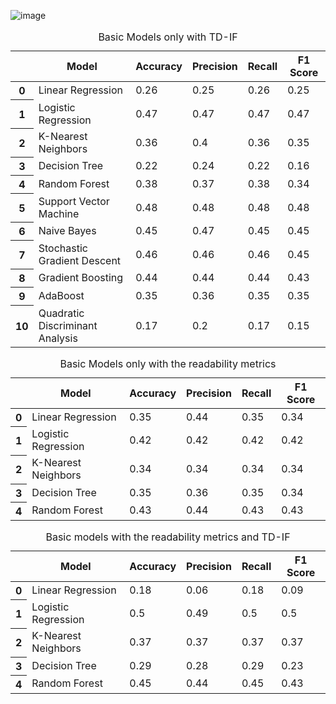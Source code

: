 ![image](https://github.com/tcastrom/CEFR-French-/assets/140407074/3e3275c4-6ec2-48f8-9288-e3d86fd138fb)


<table id="T_f4a83">
  <caption>Basic Models only with TD-IF</caption>
  <thead>
    <tr>
      <th class="blank level0" >&nbsp;</th>
      <th id="T_f4a83_level0_col0" class="col_heading level0 col0" >Model</th>
      <th id="T_f4a83_level0_col1" class="col_heading level0 col1" >Accuracy</th>
      <th id="T_f4a83_level0_col2" class="col_heading level0 col2" >Precision</th>
      <th id="T_f4a83_level0_col3" class="col_heading level0 col3" >Recall</th>
      <th id="T_f4a83_level0_col4" class="col_heading level0 col4" >F1 Score</th>
    </tr>
  </thead>
  <tbody>
    <tr>
      <th id="T_f4a83_level0_row0" class="row_heading level0 row0" >0</th>
      <td id="T_f4a83_row0_col0" class="data row0 col0" >Linear Regression</td>
      <td id="T_f4a83_row0_col1" class="data row0 col1" >0.26</td>
      <td id="T_f4a83_row0_col2" class="data row0 col2" >0.25</td>
      <td id="T_f4a83_row0_col3" class="data row0 col3" >0.26</td>
      <td id="T_f4a83_row0_col4" class="data row0 col4" >0.25</td>
    </tr>
    <tr>
      <th id="T_f4a83_level0_row1" class="row_heading level0 row1" >1</th>
      <td id="T_f4a83_row1_col0" class="data row1 col0" >Logistic Regression</td>
      <td id="T_f4a83_row1_col1" class="data row1 col1" >0.47</td>
      <td id="T_f4a83_row1_col2" class="data row1 col2" >0.47</td>
      <td id="T_f4a83_row1_col3" class="data row1 col3" >0.47</td>
      <td id="T_f4a83_row1_col4" class="data row1 col4" >0.47</td>
    </tr>
    <tr>
      <th id="T_f4a83_level0_row2" class="row_heading level0 row2" >2</th>
      <td id="T_f4a83_row2_col0" class="data row2 col0" >K-Nearest Neighbors</td>
      <td id="T_f4a83_row2_col1" class="data row2 col1" >0.36</td>
      <td id="T_f4a83_row2_col2" class="data row2 col2" >0.4</td>
      <td id="T_f4a83_row2_col3" class="data row2 col3" >0.36</td>
      <td id="T_f4a83_row2_col4" class="data row2 col4" >0.35</td>
    </tr>
    <tr>
      <th id="T_f4a83_level0_row3" class="row_heading level0 row3" >3</th>
      <td id="T_f4a83_row3_col0" class="data row3 col0" >Decision Tree</td>
      <td id="T_f4a83_row3_col1" class="data row3 col1" >0.22</td>
      <td id="T_f4a83_row3_col2" class="data row3 col2" >0.24</td>
      <td id="T_f4a83_row3_col3" class="data row3 col3" >0.22</td>
      <td id="T_f4a83_row3_col4" class="data row3 col4" >0.16</td>
    </tr>
    <tr>
      <th id="T_f4a83_level0_row4" class="row_heading level0 row4" >4</th>
      <td id="T_f4a83_row4_col0" class="data row4 col0" >Random Forest</td>
      <td id="T_f4a83_row4_col1" class="data row4 col1" >0.38</td>
      <td id="T_f4a83_row4_col2" class="data row4 col2" >0.37</td>
      <td id="T_f4a83_row4_col3" class="data row4 col3" >0.38</td>
      <td id="T_f4a83_row4_col4" class="data row4 col4" >0.34</td>
    </tr>
    <tr>
      <th id="T_f4a83_level0_row5" class="row_heading level0 row5" >5</th>
      <td id="T_f4a83_row5_col0" class="data row5 col0" >Support Vector Machine</td>
      <td id="T_f4a83_row5_col1" class="data row5 col1" >0.48</td>
      <td id="T_f4a83_row5_col2" class="data row5 col2" >0.48</td>
      <td id="T_f4a83_row5_col3" class="data row5 col3" >0.48</td>
      <td id="T_f4a83_row5_col4" class="data row5 col4" >0.48</td>
    </tr>
    <tr>
      <th id="T_f4a83_level0_row6" class="row_heading level0 row6" >6</th>
      <td id="T_f4a83_row6_col0" class="data row6 col0" >Naive Bayes</td>
      <td id="T_f4a83_row6_col1" class="data row6 col1" >0.45</td>
      <td id="T_f4a83_row6_col2" class="data row6 col2" >0.47</td>
      <td id="T_f4a83_row6_col3" class="data row6 col3" >0.45</td>
      <td id="T_f4a83_row6_col4" class="data row6 col4" >0.45</td>
    </tr>
    <tr>
      <th id="T_f4a83_level0_row7" class="row_heading level0 row7" >7</th>
      <td id="T_f4a83_row7_col0" class="data row7 col0" >Stochastic Gradient Descent</td>
      <td id="T_f4a83_row7_col1" class="data row7 col1" >0.46</td>
      <td id="T_f4a83_row7_col2" class="data row7 col2" >0.46</td>
      <td id="T_f4a83_row7_col3" class="data row7 col3" >0.46</td>
      <td id="T_f4a83_row7_col4" class="data row7 col4" >0.45</td>
    </tr>
    <tr>
      <th id="T_f4a83_level0_row8" class="row_heading level0 row8" >8</th>
      <td id="T_f4a83_row8_col0" class="data row8 col0" >Gradient Boosting</td>
      <td id="T_f4a83_row8_col1" class="data row8 col1" >0.44</td>
      <td id="T_f4a83_row8_col2" class="data row8 col2" >0.44</td>
      <td id="T_f4a83_row8_col3" class="data row8 col3" >0.44</td>
      <td id="T_f4a83_row8_col4" class="data row8 col4" >0.43</td>
    </tr>
    <tr>
      <th id="T_f4a83_level0_row9" class="row_heading level0 row9" >9</th>
      <td id="T_f4a83_row9_col0" class="data row9 col0" >AdaBoost</td>
      <td id="T_f4a83_row9_col1" class="data row9 col1" >0.35</td>
      <td id="T_f4a83_row9_col2" class="data row9 col2" >0.36</td>
      <td id="T_f4a83_row9_col3" class="data row9 col3" >0.35</td>
      <td id="T_f4a83_row9_col4" class="data row9 col4" >0.35</td>
    </tr>
    <tr>
      <th id="T_f4a83_level0_row10" class="row_heading level0 row10" >10</th>
      <td id="T_f4a83_row10_col0" class="data row10 col0" >Quadratic Discriminant Analysis</td>
      <td id="T_f4a83_row10_col1" class="data row10 col1" >0.17</td>
      <td id="T_f4a83_row10_col2" class="data row10 col2" >0.2</td>
      <td id="T_f4a83_row10_col3" class="data row10 col3" >0.17</td>
      <td id="T_f4a83_row10_col4" class="data row10 col4" >0.15</td>
    </tr>
  </tbody>
</table>






<table id="T_9fc52">
  <caption>Basic Models only with the readability metrics</caption>
  <thead>
    <tr>
      <th class="blank level0" >&nbsp;</th>
      <th id="T_9fc52_level0_col0" class="col_heading level0 col0" >Model</th>
      <th id="T_9fc52_level0_col1" class="col_heading level0 col1" >Accuracy</th>
      <th id="T_9fc52_level0_col2" class="col_heading level0 col2" >Precision</th>
      <th id="T_9fc52_level0_col3" class="col_heading level0 col3" >Recall</th>
      <th id="T_9fc52_level0_col4" class="col_heading level0 col4" >F1 Score</th>
    </tr>
  </thead>
  <tbody>
    <tr>
      <th id="T_9fc52_level0_row0" class="row_heading level0 row0" >0</th>
      <td id="T_9fc52_row0_col0" class="data row0 col0" >Linear Regression</td>
      <td id="T_9fc52_row0_col1" class="data row0 col1" >0.35</td>
      <td id="T_9fc52_row0_col2" class="data row0 col2" >0.44</td>
      <td id="T_9fc52_row0_col3" class="data row0 col3" >0.35</td>
      <td id="T_9fc52_row0_col4" class="data row0 col4" >0.34</td>
    </tr>
    <tr>
      <th id="T_9fc52_level0_row1" class="row_heading level0 row1" >1</th>
      <td id="T_9fc52_row1_col0" class="data row1 col0" >Logistic Regression</td>
      <td id="T_9fc52_row1_col1" class="data row1 col1" >0.42</td>
      <td id="T_9fc52_row1_col2" class="data row1 col2" >0.42</td>
      <td id="T_9fc52_row1_col3" class="data row1 col3" >0.42</td>
      <td id="T_9fc52_row1_col4" class="data row1 col4" >0.42</td>
    </tr>
    <tr>
      <th id="T_9fc52_level0_row2" class="row_heading level0 row2" >2</th>
      <td id="T_9fc52_row2_col0" class="data row2 col0" >K-Nearest Neighbors</td>
      <td id="T_9fc52_row2_col1" class="data row2 col1" >0.34</td>
      <td id="T_9fc52_row2_col2" class="data row2 col2" >0.34</td>
      <td id="T_9fc52_row2_col3" class="data row2 col3" >0.34</td>
      <td id="T_9fc52_row2_col4" class="data row2 col4" >0.34</td>
    </tr>
    <tr>
      <th id="T_9fc52_level0_row3" class="row_heading level0 row3" >3</th>
      <td id="T_9fc52_row3_col0" class="data row3 col0" >Decision Tree</td>
      <td id="T_9fc52_row3_col1" class="data row3 col1" >0.35</td>
      <td id="T_9fc52_row3_col2" class="data row3 col2" >0.36</td>
      <td id="T_9fc52_row3_col3" class="data row3 col3" >0.35</td>
      <td id="T_9fc52_row3_col4" class="data row3 col4" >0.34</td>
    </tr>
    <tr>
      <th id="T_9fc52_level0_row4" class="row_heading level0 row4" >4</th>
      <td id="T_9fc52_row4_col0" class="data row4 col0" >Random Forest</td>
      <td id="T_9fc52_row4_col1" class="data row4 col1" >0.43</td>
      <td id="T_9fc52_row4_col2" class="data row4 col2" >0.44</td>
      <td id="T_9fc52_row4_col3" class="data row4 col3" >0.43</td>
      <td id="T_9fc52_row4_col4" class="data row4 col4" >0.43</td>
    </tr>
  </tbody>
</table>




<table id="T_8a35c">
  <caption>Basic models with the readability metrics and TD-IF</caption>
  <thead>
    <tr>
      <th class="blank level0" >&nbsp;</th>
      <th id="T_8a35c_level0_col0" class="col_heading level0 col0" >Model</th>
      <th id="T_8a35c_level0_col1" class="col_heading level0 col1" >Accuracy</th>
      <th id="T_8a35c_level0_col2" class="col_heading level0 col2" >Precision</th>
      <th id="T_8a35c_level0_col3" class="col_heading level0 col3" >Recall</th>
      <th id="T_8a35c_level0_col4" class="col_heading level0 col4" >F1 Score</th>
    </tr>
  </thead>
  <tbody>
    <tr>
      <th id="T_8a35c_level0_row0" class="row_heading level0 row0" >0</th>
      <td id="T_8a35c_row0_col0" class="data row0 col0" >Linear Regression</td>
      <td id="T_8a35c_row0_col1" class="data row0 col1" >0.18</td>
      <td id="T_8a35c_row0_col2" class="data row0 col2" >0.06</td>
      <td id="T_8a35c_row0_col3" class="data row0 col3" >0.18</td>
      <td id="T_8a35c_row0_col4" class="data row0 col4" >0.09</td>
    </tr>
    <tr>
      <th id="T_8a35c_level0_row1" class="row_heading level0 row1" >1</th>
      <td id="T_8a35c_row1_col0" class="data row1 col0" >Logistic Regression</td>
      <td id="T_8a35c_row1_col1" class="data row1 col1" >0.5</td>
      <td id="T_8a35c_row1_col2" class="data row1 col2" >0.49</td>
      <td id="T_8a35c_row1_col3" class="data row1 col3" >0.5</td>
      <td id="T_8a35c_row1_col4" class="data row1 col4" >0.5</td>
    </tr>
    <tr>
      <th id="T_8a35c_level0_row2" class="row_heading level0 row2" >2</th>
      <td id="T_8a35c_row2_col0" class="data row2 col0" >K-Nearest Neighbors</td>
      <td id="T_8a35c_row2_col1" class="data row2 col1" >0.37</td>
      <td id="T_8a35c_row2_col2" class="data row2 col2" >0.37</td>
      <td id="T_8a35c_row2_col3" class="data row2 col3" >0.37</td>
      <td id="T_8a35c_row2_col4" class="data row2 col4" >0.37</td>
    </tr>
    <tr>
      <th id="T_8a35c_level0_row3" class="row_heading level0 row3" >3</th>
      <td id="T_8a35c_row3_col0" class="data row3 col0" >Decision Tree</td>
      <td id="T_8a35c_row3_col1" class="data row3 col1" >0.29</td>
      <td id="T_8a35c_row3_col2" class="data row3 col2" >0.28</td>
      <td id="T_8a35c_row3_col3" class="data row3 col3" >0.29</td>
      <td id="T_8a35c_row3_col4" class="data row3 col4" >0.23</td>
    </tr>
    <tr>
      <th id="T_8a35c_level0_row4" class="row_heading level0 row4" >4</th>
      <td id="T_8a35c_row4_col0" class="data row4 col0" >Random Forest</td>
      <td id="T_8a35c_row4_col1" class="data row4 col1" >0.45</td>
      <td id="T_8a35c_row4_col2" class="data row4 col2" >0.44</td>
      <td id="T_8a35c_row4_col3" class="data row4 col3" >0.45</td>
      <td id="T_8a35c_row4_col4" class="data row4 col4" >0.43</td>
    </tr>
  </tbody>
</table>
